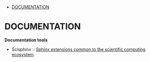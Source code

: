 * [DOCUMENTATION](#documentation)

# DOCUMENTATION
**Documentation tools**
* Scisphinx :: [Sphinx extensions common to the scientific computing ecosystem](https://github.com/numfocus/scisphinx).



